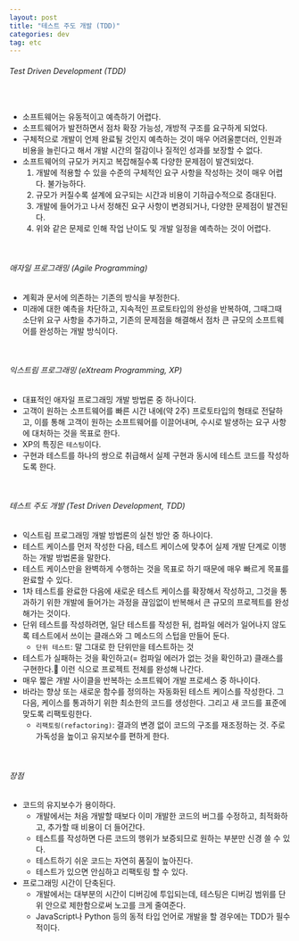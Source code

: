 ```yaml
---
layout: post
title: "테스트 주도 개발 (TDD)"
categories: dev
tag: etc
---
```


###### Test Driven Development (TDD)

<br>

- 소프트웨어는 유동적이고 예측하기 어렵다.
- 소프트웨어가 발전하면서 점차 확장 가능성, 개방적 구조를 요구하게 되었다.
- 구체적으로 개발이 언제 완료될 것인지 예측하는 것이 매우 어려울뿐더러, 인원과 비용을 늘린다고 해서 개발 시간의 절감이나 질적인 성과를 보장할 수 없다.
- 소프트웨어의 규모가 커지고 복잡해질수록 다양한 문제점이 발견되었다.
  1. 개발에 적용할 수 있을 수준의 구체적인 요구 사항을 작성하는 것이 매우 어렵다. 불가능하다.
  2. 규모가 커질수록 설계에 요구되는 시간과 비용이 기하급수적으로 증대된다.
  3. 개발에 들어가고 나서 정해진 요구 사항이 변경되거나, 다양한 문제점이 발견된다.
  4. 위와 같은 문제로 인해 작업 난이도 및 개발 일정을 예측하는 것이 어렵다.

<br>

###### 애자일 프로그래밍 (Agile Programming)

- 계획과 문서에 의존하는 기존의 방식을 부정한다.
- 미래에 대한 예측을 차단하고, 지속적인 프로토타입의 완성을 반복하여, 그때그때 소단위 요구 사항을 추가하고, 기존의 문제점을 해결해서 점차 큰 규모의 소프트웨어를 완성하는 개발 방식이다.

<br>

###### 익스트림 프로그래밍 (eXtream Programming, XP)

- 대표적인 애자일 프로그래밍 개발 방법론 중 하나이다.
- 고객이 원하는 소프트웨어를 빠른 시간 내에(약 2주) 프로토타입의 형태로 전달하고, 이를 통해 고객이 원하는 소프트웨어를 이끌어내며, 수시로 발생하는 요구 사항에 대처하는 것을 목표로 한다.
- XP의 특징은 `테스팅`이다.
- 구현과 테스트를 하나의 쌍으로 취급해서 실제 구현과 동시에 테스트 코드를 작성하도록 한다.

<br>

###### 테스트 주도 개발 (Test Driven Development, TDD)

- 익스트림 프로그래밍 개발 방법론의 실천 방안 중 하나이다.
- 테스트 케이스를 먼저 작성한 다음, 테스트 케이스에 맞추어 실제 개발 단계로 이행하는 개발 방법론을 말한다.
- 테스트 케이스만을 완벽하게 수행하는 것을 목표로 하기 때문에 매우 빠르게 목표를 완료할 수 있다.
- 1차 테스트를 완료한 다음에 새로운 테스트 케이스를 확장해서 작성하고, 그것을 통과하기 위한 개발에 들어가는 과정을 끊임없이 반복해서 큰 규모의 프로젝트를 완성해가는 것이다.
- 단위 테스트를 작성하려면, 일단 테스트를 작성한 뒤, 컴파일 에러가 일어나지 않도록 테스트에서 쓰이는 클래스와 그 메소드의 스텁을 만들어 둔다.
  - `단위 테스트`: 말 그대로 한 단위만을 테스트하는 것
- 테스트가 실패하는 것을 확인하고(= 컴파일 에러가 없는 것을 확인하고) 클래스를 구현한다. 이런 식으로 프로젝트 전체를 완성해 나간다.
- 매우 짧은 개발 사이클을 반복하는 소프트웨어 개발 프로세스 중 하나이다.
- 바라는 향상 또는 새로운 함수를 정의하는 자동화된 테스트 케이스를 작성한다. 그 다음, 케이스를 통과하기 위한 최소한의 코드를 생성한다. 그리고 새 코드를 표준에 맞도록 리팩토링한다.
  - `리팩토링(refactoring)`: 결과의 변경 없이 코드의 구조를 재조정하는 것. 주로 가독성을 높이고 유지보수를 편하게 한다.

<br>

###### 장점

- 코드의 유지보수가 용이하다.
  - 개발에서는 처음 개발할 때보다 이미 개발한 코드의 버그를 수정하고, 최적화하고, 추가할 때 비용이 더 들어간다.
  - 테스트를 작성하면 다른 코드의 행위가 보증되므로 원하는 부분만 신경 쓸 수 있다.
  - 테스트하기 쉬운 코드는 자연히 품질이 높아진다.
  - 테스트가 있으면 안심하고 리팩토링 할 수 있다.
- 프로그래밍 시간이 단축된다.
  - 개발에서는 대부분의 시간이 디버깅에 투입되는데, 테스팅은 디버깅 범위를 단위 안으로 제한함으로써 노고를 크게 줄여준다.
  - JavaScript나 Python 등의 동적 타입 언어로 개발을 할 경우에는 TDD가 필수적이다.

<br>
